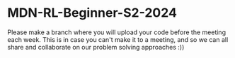 # MDN-RL-Beginner-S2-2024
Please make a branch where you will upload your code before the meeting each week.
This is in case you can't make it to a meeting, and so we can all share and collaborate on our problem solving approaches :))
